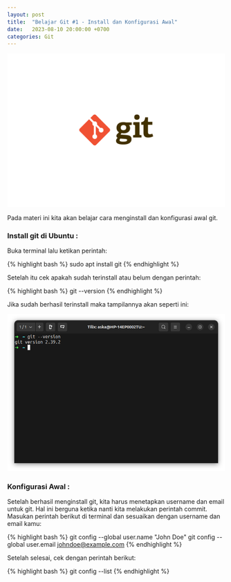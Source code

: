 ```yaml
---
layout: post
title:  "Belajar Git #1 - Install dan Konfigurasi Awal"
date:   2023-08-10 20:00:00 +0700
categories: Git
---
```


<img src="/assets/images/git.png" />

Pada materi ini kita akan belajar cara menginstall dan konfigurasi awal git.

### Install git di Ubuntu :

Buka terminal lalu ketikan perintah:

{% highlight bash %}
sudo apt install git
{% endhighlight %}

Setelah itu cek apakah sudah terinstall atau belum dengan perintah:

{% highlight bash %}
git --version
{% endhighlight %}

Jika sudah berhasil terinstall maka tampilannya akan seperti ini:

<img src="/assets/images/git-version.png" />

### Konfigurasi Awal :

Setelah berhasil menginstall git, kita harus menetapkan username dan email untuk git. Hal ini berguna ketika nanti kita melakukan perintah commit.
Masukan perintah berikut di terminal dan sesuaikan dengan username dan email kamu:

{% highlight bash %}
git config --global user.name "John Doe"
git config --global user.email johndoe@example.com
{% endhighlight %}

Setelah selesai, cek dengan perintah berikut:

{% highlight bash %}
git config --list
{% endhighlight %}